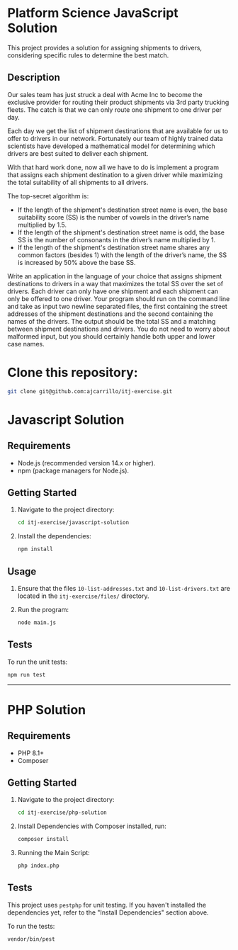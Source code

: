 # Platform Science JavaScript Solution

This project provides a solution for assigning shipments to drivers, considering specific rules to determine the best match.

## Description

Our sales team has just struck a deal with Acme Inc to become the exclusive provider for routing their product shipments via 3rd party trucking fleets. The catch is that we can only route one shipment to one driver per day.

Each day we get the list of shipment destinations that are available for us to offer to drivers in our network. Fortunately our team of highly trained data scientists have developed a mathematical model for determining which drivers are best suited to deliver each shipment.

With that hard work done, now all we have to do is implement a program that assigns each shipment destination to a given driver while maximizing the total suitability of all shipments to all drivers.

The top-secret algorithm is:

- If the length of the shipment's destination street name is even, the base suitability score (SS) is the number of vowels in the driver’s name multiplied by 1.5.
- If the length of the shipment's destination street name is odd, the base SS is the number of consonants in the driver’s name multiplied by 1.
- If the length of the shipment's destination street name shares any common factors (besides 1) with the length of the driver’s name, the SS is increased by 50% above the base SS.

Write an application in the language of your choice that assigns shipment destinations to drivers in a way that maximizes the total SS over the set of drivers. Each driver can only have one shipment and each shipment can only be offered to one driver. Your program should run on the command line and take as input two newline separated files, the first containing the street addresses of the shipment destinations and the second containing the names of the drivers. The output should be the total SS and a matching between shipment destinations and drivers. You do not need to worry about malformed input, but you should certainly handle both upper and lower case names.

# Clone this repository:

```bash
git clone git@github.com:ajcarrillo/itj-exercise.git
```

# Javascript Solution

## Requirements

- Node.js (recommended version 14.x or higher).
- npm (package managers for Node.js).

## Getting Started

1. Navigate to the project directory:

   ```bash
   cd itj-exercise/javascript-solution
   ```

2. Install the dependencies:

   ```bash
   npm install
   ```

## Usage

1. Ensure that the files `10-list-addresses.txt` and `10-list-drivers.txt` are located in the `itj-exercise/files/` directory.
2. Run the program:

   ```bash
   node main.js
   ```

## Tests

To run the unit tests:

```bash
npm run test
```

---

# PHP Solution

## Requirements

- PHP 8.1+
- Composer

## Getting Started

1. Navigate to the project directory:

   ```bash
   cd itj-exercise/php-solution
   ```

2. Install Dependencies with Composer installed, run:

   ```bash
   composer install
   ```

3. Running the Main Script:

   ```bash
   php index.php
   ```

## Tests

This project uses `pestphp` for unit testing. If you haven't installed the dependencies yet, refer to the "Install Dependencies" section above.

To run the tests:

```bash
vendor/bin/pest
```
